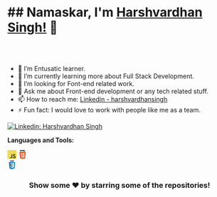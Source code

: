 # ## Namaskar, I'm [Harshvardhan Singh!](https://harshvrdhansingh.github.io/) 👋
 

<br/>
<br/>

- 🔭 I’m Entusatic learner.
- 🌱 I’m currently learning more about Full Stack Development.
- 🤔 I’m looking for Font-end related work.
- 💬 Ask me about Front-end development or any tech related stuff.
- 📫 How to reach me: [Linkedin - harshvardhansingh](https://www.linkedin.com/in/harshvrdhansingh/)
- ⚡ Fun fact: I would love to work with people like me as a team.

[![Linkedin: Harshvardhan Singh](https://img.shields.io/badge/-harshvardhansingh-blue?style=flat-square&logo=Linkedin&logoColor=white&link=https://www.linkedin.com/in/harshvrdhansing/)](https://www.linkedin.com/in/harshvrdhansingh/)

**Languages and Tools:**  

<code><img height="20" src="https://raw.githubusercontent.com/github/explore/80688e429a7d4ef2fca1e82350fe8e3517d3494d/topics/javascript/javascript.png"></code>
<code><img height="20" src="https://raw.githubusercontent.com/github/explore/80688e429a7d4ef2fca1e82350fe8e3517d3494d/topics/html/HTML.png"></code>    
<code><img height="20" src="https://raw.githubusercontent.com/github/explore/80688e429a7d4ef2fca1e82350fe8e3517d3494d/topics/css/css.png"></code> 

<div align="center">

### Show some ❤️ by starring some of the repositories!

</div>
